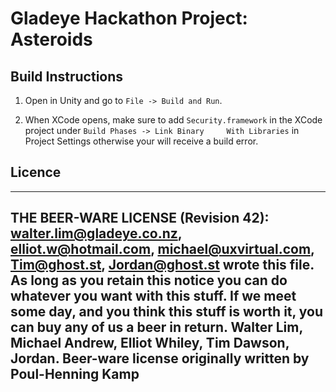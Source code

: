 # Gladeye Hackathon Project: Asteroids

## Build Instructions

1.	Open in Unity and go to `File -> Build and Run`.

2.	When XCode opens, make sure to add `Security.framework` in the XCode project under `Build Phases -> Link Binary 	With Libraries` in Project Settings otherwise your will receive a build error.




## Licence


----------------------------------------------------------------------------
THE BEER-WARE LICENSE (Revision 42): <walter.lim@gladeye.co.nz>, <elliot.w@hotmail.com>, <michael@uxvirtual.com>, <Tim@ghost.st>, <Jordan@ghost.st>  wrote this file.  As long as you retain this notice you can do whatever you want with this stuff. If we meet some day, and you think this stuff is worth it, you can buy any of us a beer in return. Walter Lim, Michael Andrew, Elliot Whiley, Tim Dawson, Jordan. Beer-ware license originally written by Poul-Henning Kamp
----------------------------------------------------------------------------

